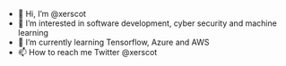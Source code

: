 - 👋 Hi, I’m @xerscot
- 👀 I’m interested in software development, cyber security and machine learning
- 🌱 I’m currently learning Tensorflow, Azure and AWS
- 📫 How to reach me Twitter @xerscot

<!---
xerscot/xerscot is a ✨ special ✨ repository because its `README.md` (this file) appears on your GitHub profile.
You can click the Preview link to take a look at your changes.
--->
